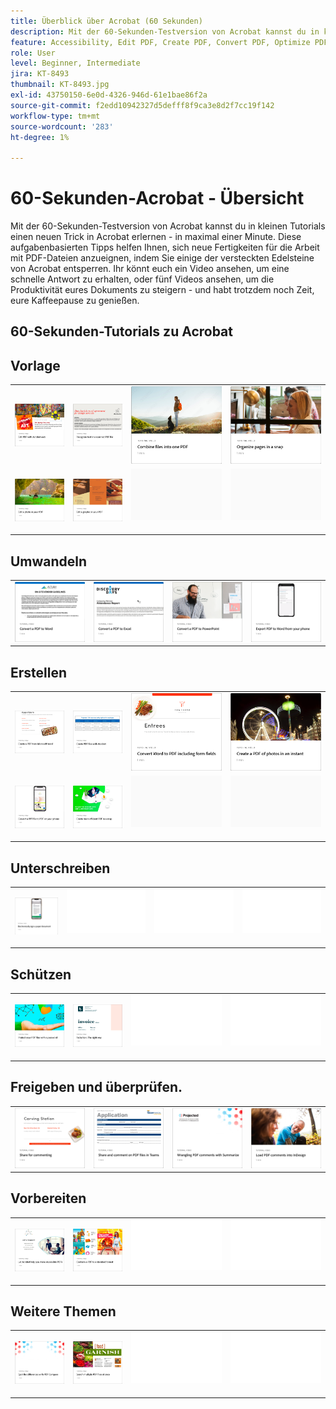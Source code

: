 ```yaml
---
title: Überblick über Acrobat (60 Sekunden)
description: Mit der 60-Sekunden-Testversion von Acrobat kannst du in kleinen Tutorials einen neuen Trick in Acrobat erlernen - in maximal einer Minute.
feature: Accessibility, Edit PDF, Create PDF, Convert PDF, Optimize PDF, Sign, Security, Share, Collaboration
role: User
level: Beginner, Intermediate
jira: KT-8493
thumbnail: KT-8493.jpg
exl-id: 43750150-6e0d-4326-946d-61e1bae86f2a
source-git-commit: f2edd10942327d5defff8f9ca3e8d2f7cc19f142
workflow-type: tm+mt
source-wordcount: '283'
ht-degree: 1%

---
```


# 60-Sekunden-Acrobat - Übersicht

Mit der 60-Sekunden-Testversion von Acrobat kannst du in kleinen Tutorials einen neuen Trick in Acrobat erlernen - in maximal einer Minute. Diese aufgabenbasierten Tipps helfen Ihnen, sich neue Fertigkeiten für die Arbeit mit PDF-Dateien anzueignen, indem Sie einige der versteckten Edelsteine von Acrobat entsperren. Ihr könnt euch ein Video ansehen, um eine schnelle Antwort zu erhalten, oder fünf Videos ansehen, um die Produktivität eures Dokuments zu steigern - und habt trotzdem noch Zeit, eure Kaffeepause zu genießen.

## 60-Sekunden-Tutorials zu Acrobat

## Vorlage   

<table style="table-layout:fixed">
<tr>
   <td>
    <a href="edit.md">
      <img alt="PDF mit Acrobat Web bearbeiten" src="../assets/60-edit-web.png" />
    </a>
  </td>
  <td>
    <a href="textrecognition.md">
      <img alt="Text in einer gescannten PDF-Datei erkennen" src="../assets/60-ocr.png" />
    </a>
  </td>
  <td>
    <a href="combine-to-one-pdf.md">
      <img alt="Dateien auf einer PDF zusammenführen" src="../assets/60-combine.png" />
    </a>
  </td>
   <td>
    <a href="organize.md">
      <img alt="Seiten schnell organisieren." src="../assets/60-organize.png" />
    </a>
  </td>
</tr>
<tr>
  <td>
    <a href="editphoto.md">
      <img alt="Ein Foto auf dem PDF bearbeiten." src="../assets/60-edit-photo.png" />
    </a>
  </td>
  <td>
    <a href="editgraphic.md">
      <img alt="Grafiken auf dem PDF bearbeiten." src="../assets/60-edit-graphic.png" />
    </a>
  </td>
  <td>
      <img alt="Spacer" src="../assets/Grayspacer.png" />
        <div>
        <br>
  </td>
  <td>
      <img alt="Spacer" src="../assets/Grayspacer.png" />
        <div>
        <br>
  </td>
</tr>
</table>

## Umwandeln

<table style="table-layout:fixed">
<tr>
  <td>
    <a href="convert-pdf-word.md">
      <img alt="PDF in Word umwandeln" src="../assets/60-convert-word.png" />
    </a>
  </td>
 <td>
    <a href="convert-pdf-excel.md">
      <img alt="PDF in Excel konvertieren" src="../assets/60-convert-excel.png" />
    </a>
  </td>
  <td>
    <a href="convert-pdf-powerpoint.md">
      <img alt="PDF in PowerPoint umwandeln" src="../assets/60-convert-pptx.png" />
    </a>
  </td>
  <td>
    <a href="exportwordphone.md">
      <img alt="Export PDF zu Word auf dem Smartphone." src="../assets/60-export-word-phone.png" />
    </a>
  </td>
</tr>
</table>

## Erstellen

<table style="table-layout:fixed">
<tr>
  <td>
    <a href="word-to-pdf.md">
      <img alt="PDF aus Microsoft Word erstellen" src="../assets/60-create-word.png" />
    </a>
  </td>
  <td>
    <a href="create-from-acrobat.md">
      <img alt="PDF aus Acrobat erstellen" src="../assets/60-create-acrobat.png" />
    </a>
  <td>
    <a href="wordform.md">
      <img alt="Word-Dokumente einschließlich Formularfelder in PDF-Dateien konvertieren" src="../assets/60-convert-word-form.png" />
    </a>
  </td>
  <td>
      <a href="photo.md">
        <img alt="PDF mit wenigen Klicks erstellen" src="../assets/60-create-photos.png" />
      </a>
  </td>
</tr>
<tr>
  <td>
    <a href="phone.md">
      <img alt="PPT- in PDF-Dateien umwandeln - auf dem Smartphone." src="../assets/60-ppt-phone.png" />
    </a>
  </td>
  <td>
      <a href="optimize.md">
        <img alt="Effizienteres PDF von Dateien mit wenigen Klicks" src="../assets/60-efficient.png" />
      </a>
  </td>
  <td>
      <img alt="Spacer" src="../assets/Grayspacer.png" />
        <div>
        <br>
  </td>
  <td>
      <img alt="Spacer" src="../assets/Grayspacer.png" />
        <div>
        <br>
  </td>
</tr>
</table>

## Unterschreiben

<table style="table-layout:fixed">
<tr>
  <td>
    <a href="sign.md">
      <img alt="Papierdokument elektronisch unterschreiben" src="../assets/60-electronically-sign.png" />
    </a>
  </td>
  <td>
      <img alt="Spacer" src="../assets/Whitespacer.png" />
        <div>
        <br>
  </td>
  <td>
      <img alt="Spacer" src="../assets/Whitespacer.png" />
        <div>
        <br>
  </td>
  <td>
      <img alt="Spacer" src="../assets/Whitespacer.png" />
        <div>
        <br>
  </td>
</tr>
</table>

## Schützen

<table style="table-layout:fixed">
<tr>
  <td>
    <a href="protect.md">
      <img alt="Protect Ihrer PDF-Dateien mit einem Kennwort" src="../assets/60-protect.png" />
    </a>
  </td>
  <td>
    <a href="redaction.md">
      <img alt="Schwärzung: Der richtige Weg" src="../assets/60-redaction.png" />
    </a>
  </td>
  <td>
      <img alt="Spacer" src="../assets/Whitespacer.png" />
        <div>
        <br>
  </td>
  <td>
      <img alt="Spacer" src="../assets/Whitespacer.png" />
        <div>
        <br>
  </td>
</tr>
</table>

## Freigeben und überprüfen.

<table style="table-layout:fixed">
<tr>
  <td>
    <a href="share-comment.md">
      <img alt="PDF zum Kommentieren freigeben." src="../assets/60-share.png" />
    </a>
  </td>
  <td>
    <a href="share-comment-teams.md">
      <img alt="Freigeben und Kommentieren von PDF-Dateien in Teams" src="../assets/60-teams.png" />
    </a>
  </td>
  <td>
    <a href="summarize-comments.md">
      <img alt="PDF-Kommentare mit &quot;Zusammenfassen&quot; umreißen" src="../assets/60-summarize.png" />
    </a>
  </td>
   <td>
    <a href="indesign.md">
      <img alt="PDF-Kommentare in InDesign laden" src="../assets/60-indesign.png" />
    </a>
  </td>
</tr>
</table>

## Vorbereiten

<table style="table-layout:fixed">
<tr>
  <td>
    <a href="accessible.md">
      <img alt="Acrobat macht barrierefreie PDF" src="../assets/60-accessible.png" />
    </a>
  </td>
 <td>
    <a href="conform.md">
      <img alt="PDF einem Standardformat anpassen" src="../assets/60-conform.png" />
    </a>
  </td>
  <td>
      <img alt="Spacer" src="../assets/Whitespacer.png" />
        <div>
        <br>
  </td>
  <td>
      <img alt="Spacer" src="../assets/Whitespacer.png" />
        <div>
        <br>
  </td>
</tr>
</table>

## Weitere Themen

<table style="table-layout:fixed">
<tr>
  <td>
    <a href="compare.md">
      <img alt="Unterschiede beim PDF-Vergleich erkennen" src="../assets/60-compare.png" />
    </a>
  </td>
 <td>
    <a href="search.md">
      <img alt="Mehrere PDF-Dateien gleichzeitig durchsuchen" src="../assets/60-search.png" />
    </a>
  </td>
  <td>
      <img alt="Spacer" src="../assets/Whitespacer.png" />
        <div>
        <br>
  </td>
  <td>
      <img alt="Spacer" src="../assets/Whitespacer.png" />
        <div>
        <br>
  </td>
</tr>
</table>